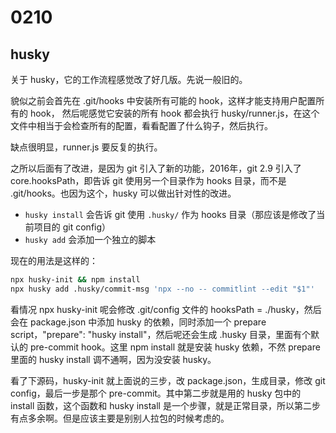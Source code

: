 # 0210

## husky

关于 husky，它的工作流程感觉改了好几版。先说一般旧的。      

貌似之前会首先在 .git/hooks 中安装所有可能的 hook，这样才能支持用户配置所有的 hook，
然后呢感觉它安装的所有 hook 都会执行 husky/runner.js，在这个文件中相当于会检查所有的配置，看看配置了什么钩子，然后执行。    

缺点很明显，runner.js 要反复的执行。    

之所以后面有了改进，是因为 git 引入了新的功能，2016年，git 2.9 引入了 core.hooksPath，即告诉 git 使用另一个目录作为 hooks 目录，而不是
.git/hooks。也因为这个，husky 可以做出针对性的改进。   

- `husky install` 会告诉 git 使用 `.husky/` 作为 hooks 目录（那应该是修改了当前项目的 git config）
- `husky add` 会添加一个独立的脚本

现在的用法是这样的：   

```bash
npx husky-init && npm install
npx husky add .husky/commit-msg 'npx --no -- commitlint --edit "$1"'
```     

看情况 npx husky-init 呢会修改 .git/config 文件的 hooksPath = ./husky，然后会在 package.json 中添加 husky 的依赖，同时添加一个 prepare script，"prepare": "husky install"，然后呢还会生成 .husky 目录，里面有个默认的 pre-commit hook。这里 npm install 就是安装 husky 依赖，不然 prepare 里面的
husky install 调不通啊，因为没安装 husky。    

看了下源码，husky-init 就上面说的三步，改 package.json，生成目录，修改 git config，最后一步是那个 pre-commit。其中第二步就是用的 husky 包中的 install 函数，这个函数和 husky install 是一个步骤，就是正常目录，所以第二步有点多余啊。但是应该主要是别别人拉包的时候考虑的。    

